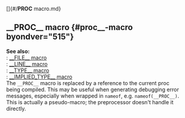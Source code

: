 []{#/__PROC__ macro.md}    
## \_\_PROC\_\_ macro {#proc__-macro byondver="515"}    
**See also:**    
:   [\_\_FILE\_\_ macro](/DM/preprocessor/__FILE__)    
:   [\_\_LINE\_\_ macro](/DM/preprocessor/__LINE__)    
:   [\_\_TYPE\_\_ macro](/DM/preprocessor/__TYPE__)    
:   [\_\_IMPLIED_TYPE\_\_ macro](/DM/preprocessor/__IMPLIED_TYPE__)    
The `__PROC__` macro is replaced by a reference to the current proc    
being compiled. This may be useful when generating debugging error    
messages, especially when wrapped in `nameof`, e.g. `nameof(__PROC__)`.    
This is actually a pseudo-macro; the preprocessor doesn\'t handle it    
directly.  